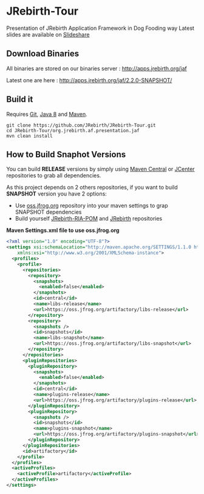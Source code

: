 JRebirth-Tour
=====================

Presentation of JRebirth Application Framework in Dog Fooding way
Latest slides are available on [Slideshare](http://fr.slideshare.net/SbastienBordes/javafx-unleashed-with-jrebirth-application-framework)

Download Binaries
-----------

All binaries are stored on our binaries server : http://apps.jrebirth.org/jaf

Latest one are here : http://apps.jrebirth.org/jaf/2.2.0-SNAPSHOT/


Build it
-----------

Requires [Git](http://git-scm.com/), [Java 8](http://www.oracle.com/technetwork/java/javase/downloads/index.html) and [Maven](http://maven.apache.org/).

    git clone https://github.com/JRebirth/JRebirth-Tour.git
    cd JRebirth-Tour/org.jrebirth.af.presentation.jaf
    mvn clean install


How to Build Snaphot Versions
---------------------

You can build __RELEASE__ versions by simply using [Maven Central](http://search.maven.org) or [JCenter](jcenter.bintray.com) repositories to grab all dependencies.

As this project depends on 2 others repositories, if you want to build __SNAPSHOT__ version you have 2 options:
* Use [oss.jfrog.org](http://oss.jfrog.org) repository into your maven settings to grap SNAPSHOT dependencies
* Build yourself [JRebirth-RIA-POM](https://github.com/JRebirth/JRebirth-RIA-POM) and [JRebirth](https://github.com/JRebirth/JRebirth) repositories
 

__Maven Settings.xml file to use oss.jfrog.org__

``` xml
<?xml version="1.0" encoding="UTF-8"?>
<settings xsi:schemaLocation="http://maven.apache.org/SETTINGS/1.1.0 http://maven.apache.org/xsd/settings-1.1.0.xsd" xmlns="http://maven.apache.org/SETTINGS/1.1.0"
    xmlns:xsi="http://www.w3.org/2001/XMLSchema-instance">
  <profiles>
    <profile>
      <repositories>
        <repository>
          <snapshots>
            <enabled>false</enabled>
          </snapshots>
          <id>central</id>
          <name>libs-release</name>
          <url>https://oss.jfrog.org/artifactory/libs-release</url>
        </repository>
        <repository>
          <snapshots />
          <id>snapshots</id>
          <name>libs-snapshot</name>
          <url>https://oss.jfrog.org/artifactory/libs-snapshot</url>
        </repository>
      </repositories>
      <pluginRepositories>
        <pluginRepository>
          <snapshots>
            <enabled>false</enabled>
          </snapshots>
          <id>central</id>
          <name>plugins-release</name>
          <url>https://oss.jfrog.org/artifactory/plugins-release</url>
        </pluginRepository>
        <pluginRepository>
          <snapshots />
          <id>snapshots</id>
          <name>plugins-snapshot</name>
          <url>https://oss.jfrog.org/artifactory/plugins-snapshot</url>
        </pluginRepository>
      </pluginRepositories>
      <id>artifactory</id>
    </profile>
  </profiles>
  <activeProfiles>
    <activeProfile>artifactory</activeProfile>
  </activeProfiles>
</settings>
```


